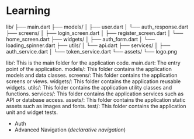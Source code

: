 # Learning

lib/
├── main.dart
├── models/
│   ├── user.dart
│   └── auth_response.dart
├── screens/
│   ├── login_screen.dart
│   ├── register_screen.dart
│   └── home_screen.dart
├── widgets/
│   ├── auth_form.dart
│   └── loading_spinner.dart
├── utils/
│   └── api.dart
├── services/
│   ├── auth_service.dart
│   └── token_service.dart
└── assets/
    └── logo.png


lib/: This is the main folder for the application code.
main.dart: The entry point of the application.
models/: This folder contains the application models and data classes.
screens/: This folder contains the application screens or views.
widgets/: This folder contains the application reusable widgets.
utils/: This folder contains the application utility classes and functions.
services/: This folder contains the application services such as API or database access.
assets/: This folder contains the application static assets such as images and fonts.
test/: This folder contains the application unit and widget tests.

- Auth
- Advanced Navigation (_declarative navigation_)